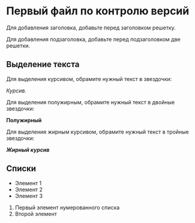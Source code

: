 # Первый файл по контролю версий

Для добавления заголовка, добавьте перед заголовком решетку.

Для добавления подзаголовка, добавьте перед подзаголовком две решетки.

## Выделение текста

Для выделения курсивом, обрамите нужный текст в звездочки:

*Курсив.*

Для выделения полужирным, обрамите нужный текст в двойные звездочки:

**Полужирный**

Для выделения жирным курсивом, обрамите нужный текст в тройные звездочки:

***Жирный курсив***

## Списки

* Элемент 1
* Элемент 2
* Элемент 3

1. Первый элемент нумерованного списка
2. Второй элемент
